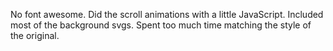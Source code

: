 No font awesome. Did the scroll animations with a little JavaScript. Included most of the background svgs. Spent too much time matching the style of the original.
